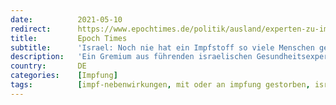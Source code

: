 ```yaml
---
date:          2021-05-10
redirect:      https://www.epochtimes.de/politik/ausland/experten-zu-impfkampagne-in-israel-noch-nie-hat-ein-impfstoff-so-viele-menschen-geschaedigt-a3508760.html
title:         Epoch Times
subtitle:      'Israel: Noch nie hat ein Impfstoff so viele Menschen geschädigt'
description:   'Ein Gremium aus führenden israelischen Gesundheitsexperten warnt vor den Nebenwirkungen, die durch Corona-Impfungen verursacht werden. Entgegen der israelischen Regierung zieht das Komitee ein vernichtendes Ergebnis über die derzeitige Impfkampagne.'
country:       DE
categories:    [Impfung]
tags:          [impf-nebenwirkungen, mit oder an impfung gestorben, israel, kind]
---
```


